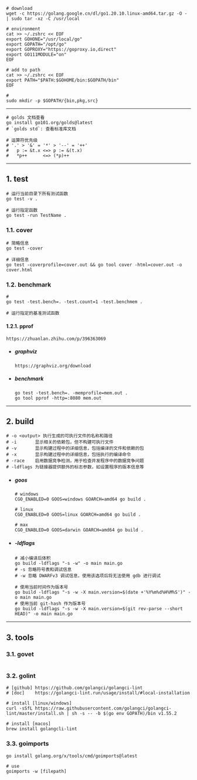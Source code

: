 ```shell
# download
wget -c https://golang.google.cn/dl/go1.20.10.linux-amd64.tar.gz -O - | sudo tar -xz -C /usr/local

# environment
cat >> ~/.zshrc << EOF
export GOHONE="/usr/local/go"
export GOPATH="/opt/go"
export GOPROXY="https://goproxy.io,direct"
export GO111MODULE="on"
EOF

# add to path
cat >> ~/.zshrc << EOF
export PATH="$PATH:$GOHOME/bin:$GOPATH/bin"
EOF

#
sudo mkdir -p $GOPATH/{bin,pkg,src}
```

---

```shell
# golds 文档查看
go install go101.org/golds@latest
# `golds std`: 查看标准库文档 
```

```shell
# 运算符优先级
# '.' > '&' = '*' > '--' = '++'
#   p := &t.x <=> p := &(t.x)
#   *p++      <=> (*p)++
```

---

## 1. test

```shell
# 运行当前目录下所有测试函数
go test -v .

# 运行指定函数
go test -run TestName .
```

### 1.1. cover

```shell
# 简略信息
go test -cover

# 详细信息
go test -coverprofile=cover.out && go tool cover -html=cover.out -o cover.html
```

### 1.2. benchmark

```shell
#
go test -test.bench=. -test.count=1 -test.benchmem .

# 运行指定的基准测试函数
```

#### 1.2.1. pprof

```http
https://zhuanlan.zhihu.com/p/396363069
```

- ##### graphviz

  ```http
  https://graphviz.org/download
  ```

- ##### benchmark

  ```shell
  go test -test.bench=. -memprofile=mem.out .
  go tool pprof -http=:8080 mem.out
  ```

---

## 2. build

```shell
# -o <output> 执行生成的可执行文件的名称和路径
# -i       显示相关的依赖包，但不构建可执行文件
# -v       显示构建过程中的详细信息，包括编译的文件和依赖的包
# -x       显示构建过程中的详细信息，包括执行的编译命令
# -race    启用数据竞争检测，用于检查并发程序中的数据竞争问题
# -ldflags 为链接器提供额外的标志参数，如设置程序的版本信息等
```

- ##### goos

  ```shell
  # windows
  CGO_ENABLED=0 GOOS=windows GOARCH=amd64 go build .

  # linux
  CGO_ENABLED=0 GOOS=linux GOARCH=amd64 go build .

  # max
  CGO_ENABLED=0 GOOS=darwin GOARCH=amd64 go build .
  ```

- ##### -ldflags

  ```shell
  # 减小编译后体积
  go build -ldflags "-s -w" -o main main.go
  # -s 忽略符号表和调试信息
  # -w 忽略 DWARFv3 调试信息，使用该选项后将无法使用 gdb 进行调试
  
  # 使用当前时间作为版本号
  go build -ldflags "-s -w -X main.version=$(date +'%Y%m%d%H%M%S')" -o main main.go
  # 使用当前 git-hash 作为版本号
  go build -ldflags "-s -w -X main.version=$(git rev-parse --short HEAD)" -o main main.go
  ```

---

## 3. tools

### 3.1. govet

```shell
```

### 3.2. golint

```shell
# [github] https://github.com/golangci/golangci-lint
# [doc]    https://golangci-lint.run/usage/install/#local-installation

# install [linux/windows]
curl -sSfL https://raw.githubusercontent.com/golangci/golangci-lint/master/install.sh | sh -s -- -b $(go env GOPATH)/bin v1.55.2

# install [macos]
brew install golangcli-lint
```

### 3.3. goimports

```shell
go install golang.org/x/tools/cmd/goimports@latest

# use
goimports -w [filepath]
```